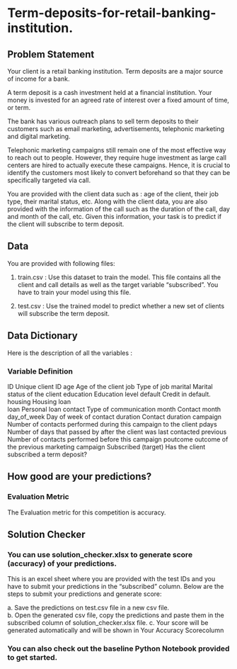 # Term-deposits-for-retail-banking-institution.
## Problem Statement 
 
Your client is a retail banking institution. Term deposits are a major source of income for a bank.  
 
A term deposit is a cash investment held at a financial institution. Your money is invested for an agreed rate of interest over a fixed amount of time, or term.  
 
The bank has various outreach plans to sell term deposits to their customers such as email marketing, advertisements, telephonic marketing and digital marketing.  
 
Telephonic marketing campaigns still remain one of the most effective way to reach out to people. However, they require huge investment as large call centers are hired to actually execute these campaigns. Hence, it is crucial to identify the customers most likely to convert beforehand so that they can be specifically targeted via call. 
 
You are provided with the client data such as : age of the client, their job type, their marital status, etc. Along with the client data, you are also provided with the information of the call such as the duration of the call, day 
and month of the call, etc. Given this information, your task is to predict if the client will subscribe to term deposit.  
 
 
 
## Data 
 
You are provided with following files: 
 
1. train.csv : Use this dataset to train the model. This file contains all the client and call details as well as the target variable “subscribed”. You have to train your model using this file.  
 
2. test.csv : Use the trained model to predict whether a new set of clients will subscribe the term deposit.  
 
 
## Data Dictionary 
 
Here is the description of all the variables : 
 
 
 
### Variable        Definition 
 
ID              Unique client ID 
age             Age of the client 
job             Type of job 
marital         Marital status of the client 
education       Education level 
default         Credit in default. 
housing         Housing loan  
loan            Personal loan 
contact         Type of communication 
month           Contact month 
day_of_week     Day of week of contact 
duration        Contact duration 
campaign        Number of contacts performed during this campaign to the client 
pdays           Number of days that passed by after the client was last contacted 
previous        Number of contacts performed before this campaign poutcome outcome of the previous marketing campaign 
Subscribed      (target) Has the client subscribed a term deposit? 
 
 
## How good are your predictions? 
 
 
### Evaluation Metric 
 
The Evaluation metric for this competition is accuracy. 
 
 
## Solution Checker 
 
### You can use solution_checker.xlsx to generate score (accuracy) of your predictions.  
 
This is an excel sheet where you are provided with the test IDs and you have to submit your predictions in the “subscribed” column. Below are the steps to submit your predictions and generate score: 
 
a. Save the predictions on test.csv file in a new csv file.  
b. Open the generated csv file, copy the predictions and paste them in the subscribed column of solution_checker.xlsx file. 
c. Your score will be generated automatically and will be shown in ​Your Accuracy Score​ column 
 
 
### You can also check out the baseline Python Notebook provided to get started.
